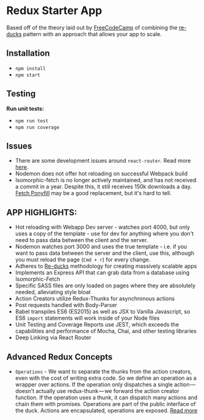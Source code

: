 # Redux Starter App

Based off of the theory laid out by [FreeCodeCamp](https://medium.freecodecamp.com/scaling-your-redux-app-with-ducks-6115955638be) of combining the [re-ducks](https://github.com/alexnm/re-ducks) pattern with an approach that allows your app to scale.

## Installation

* `npm install`
* `npm start`

## Testing

**Run unit tests:**

* `npm run test`
* `npm run coverage`


## Issues 

* There are some development issues around `react-router`. Read more [here](https://github.com/ReactTraining/react-router/issues/4752).
* Nodemon does not offer hot reloading on successful Webpack build
* Isomorphic-fetch is no longer actively maintained, and has not received a commit in a year. Despite this, it still receives 150k downloads a day. [Fetch Ponyfill](https://github.com/qubyte/fetch-ponyfill) may be a good replacement, but it's hard to tell.

## APP HIGHLIGHTS:

* Hot reloading with Webapp Dev server - watches port 4000, but only uses a copy of the template - use for dev for anything where you don't need to pass data between the client and the server. 
* Nodemon watches port 3000 and uses the true template - i.e. if you want to pass data between the server and the client, use this, although you must reload the page (`Cmd + r`) for every change. 
* Adheres to [Re-ducks](https://github.com/alexnm/re-ducks) methodology for creating massively scalable apps
* Implements an Express API that can grab data from a database using Isomorphic-Fetch
* Specific SASS files are only loaded on pages where they are absolutely needed, alleviating style bloat
* Action Creators utilize Redux-Thunks for asynchronous actions
* Post requests handled with Body-Parser
* Babel transpiles ES6 (ES2015) as well as JSX to Vanilla Javascript, so ES6 `import` statements will work inside of your Node files
* Unit Testing and Coverage Reports use JEST, which exceeds the capabilities and performance of Mocha, Chai, and other testing libraries
* Deep Linking via React Router


## Advanced Redux Concepts

* `Operations` - We want to separate the thunks from the action creators, even with the cost of writing extra code. So we define an operation as a wrapper over actions. If the operation only dispatches a single action — doesn’t actually use redux-thunk — we forward the action creator function. If the operation uses a thunk, it can dispatch many actions and chain them with promises. Operations are part of the public interface of the duck. Actions are encapsulated, operations are exposed. [Read more](https://medium.freecodecamp.com/scaling-your-redux-app-with-ducks-6115955638be)













